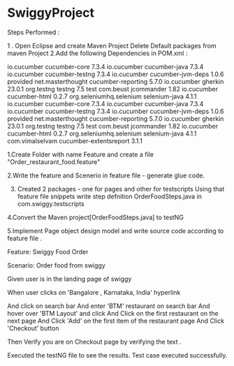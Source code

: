 # SwiggyProject

Steps Performed :

1 . Open Eclipse and create Maven Project 
 Delete Default packages from maven Project
2.Add the following Dependencies in POM.xml : 

<dependencies>
<!--  https://mvnrepository.com/artifact/io.cucumber/cucumber-core  -->
<dependency>
<groupId>io.cucumber</groupId>
<artifactId>cucumber-core</artifactId>
<version>7.3.4</version>
</dependency>
<!--  https://mvnrepository.com/artifact/io.cucumber/cucumber-java  -->
<dependency>
<groupId>io.cucumber</groupId>
<artifactId>cucumber-java</artifactId>
<version>7.3.4</version>
</dependency>
<!--  https://mvnrepository.com/artifact/io.cucumber/cucumber-testng  -->
<dependency>
<groupId>io.cucumber</groupId>
<artifactId>cucumber-testng</artifactId>
<version>7.3.4</version>
</dependency>
<!--  https://mvnrepository.com/artifact/io.cucumber/cucumber-jvm-deps  -->
<dependency>
<groupId>io.cucumber</groupId>
<artifactId>cucumber-jvm-deps</artifactId>
<version>1.0.6</version>
<scope>provided</scope>
</dependency>
<!--  https://mvnrepository.com/artifact/net.masterthought/cucumber-reporting  -->
<dependency>
<groupId>net.masterthought</groupId>
<artifactId>cucumber-reporting</artifactId>
<version>5.7.0</version>
</dependency>
<!--  https://mvnrepository.com/artifact/io.cucumber/gherkin  -->
<dependency>
<groupId>io.cucumber</groupId>
<artifactId>gherkin</artifactId>
<version>23.0.1</version>
</dependency>
<!--  https://mvnrepository.com/artifact/org.testng/testng  -->
<dependency>
<groupId>org.testng</groupId>
<artifactId>testng</artifactId>
<version>7.5</version>
<scope>test</scope>
</dependency>
<!--  https://mvnrepository.com/artifact/com.beust/jcommander  -->
<dependency>
<groupId>com.beust</groupId>
<artifactId>jcommander</artifactId>
<version>1.82</version>
</dependency>
<!--  https://mvnrepository.com/artifact/io.cucumber/cucumber-html  -->
<dependency>
<groupId>io.cucumber</groupId>
<artifactId>cucumber-html</artifactId>
<version>0.2.7</version>
</dependency>
<!--  https://mvnrepository.com/artifact/org.seleniumhq.selenium/selenium-java  -->
<dependency>
<groupId>org.seleniumhq.selenium</groupId>
<artifactId>selenium-java</artifactId>
<version>4.1.1</version>
</dependency>
<!--  https://mvnrepository.com/artifact/io.cucumber/cucumber-core  -->
<dependency>
<groupId>io.cucumber</groupId>
<artifactId>cucumber-core</artifactId>
<version>7.3.4</version>
</dependency>
<!--  https://mvnrepository.com/artifact/io.cucumber/cucumber-java  -->
<dependency>
<groupId>io.cucumber</groupId>
<artifactId>cucumber-java</artifactId>
<version>7.3.4</version>
</dependency>
<!--  https://mvnrepository.com/artifact/io.cucumber/cucumber-testng  -->
<dependency>
<groupId>io.cucumber</groupId>
<artifactId>cucumber-testng</artifactId>
<version>7.3.4</version>
</dependency>
<!--  https://mvnrepository.com/artifact/io.cucumber/cucumber-jvm-deps  -->
<dependency>
<groupId>io.cucumber</groupId>
<artifactId>cucumber-jvm-deps</artifactId>
<version>1.0.6</version>
<scope>provided</scope>
</dependency>
<!--  https://mvnrepository.com/artifact/net.masterthought/cucumber-reporting  -->
<dependency>
<groupId>net.masterthought</groupId>
<artifactId>cucumber-reporting</artifactId>
<version>5.7.0</version>
</dependency>
<!--  https://mvnrepository.com/artifact/io.cucumber/gherkin  -->
<dependency>
<groupId>io.cucumber</groupId>
<artifactId>gherkin</artifactId>
<version>23.0.1</version>
</dependency>
<!--  https://mvnrepository.com/artifact/org.testng/testng  -->
<dependency>
<groupId>org.testng</groupId>
<artifactId>testng</artifactId>
<version>7.5</version>
<scope>test</scope>
</dependency>
<!--  https://mvnrepository.com/artifact/com.beust/jcommander  -->
<dependency>
<groupId>com.beust</groupId>
<artifactId>jcommander</artifactId>
<version>1.82</version>
</dependency>
<!--  https://mvnrepository.com/artifact/io.cucumber/cucumber-html  -->
<dependency>
<groupId>io.cucumber</groupId>
<artifactId>cucumber-html</artifactId>
<version>0.2.7</version>
</dependency>
<!--  https://mvnrepository.com/artifact/org.seleniumhq.selenium/selenium-java  -->
<dependency>
<groupId>org.seleniumhq.selenium</groupId>
<artifactId>selenium-java</artifactId>
<version>4.1.1</version>
</dependency>
<!--  https://mvnrepository.com/artifact/com.vimalselvam/cucumber-extentsreport  -->
<dependency>
<groupId>com.vimalselvam</groupId>
<artifactId>cucumber-extentsreport</artifactId>
<version>3.1.1</version>
</dependency>
</dependencies>


1.Create Folder with name Feature and create a file "Order_restaurant_food.feature" 

2.Write the feature and Scenerio in feature file - generate glue code.

3. Created 2 packages - one for pages and other for testscripts
  Using that feature file snippets write step defnition OrderFoodSteps.java in com.swiggy.testscripts

4.Convert the Maven project[OrderFoodSteps.java] to testNG

5.Implement Page object design model and write source code according to feature file .

Feature: Swiggy Food Order

Scenario: Order food from swiggy

Given user is in the landing page of swiggy

When user clicks on  'Bangalore , Karnataka, India' hyperlink

And click on search bar
And enter 'BTM' restaurant on search bar
And hover over 'BTM Layout' and click
And Click on the first restaurant on the next page
And Click 'Add' on the first item of the restaurant page
And Click 'Checkout' button

Then Verify you are on Checkout page by verifying the text . 

Executed the testNG file to see the results. Test case executed successfully.
